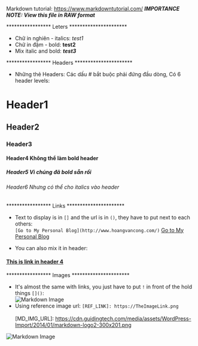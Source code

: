 Markdown tutorial: https://www.markdowntutorial.com/
***IMPORTANCE NOTE: View this file in RAW format***

***************** Leters **********************</b>
- Chữ in nghiên - italics: _test1_ 
- Chữ in đậm - bold: **test2**
- Mix italic and bold: _**test3**_

***************** Headers **********************</b>
- Những thẻ Headers: Các dấu # bắt buộc phải đứng đầu dòng, Có 6 header levels:
# Header1
## Header2
### Header3
#### Header4 Không thể làm **bold** header
##### Header5 Vì chúng đã **bold** sẵn rồi
###### Header6 Nhưng có thể cho _italics_ vào header

***************** Links **********************</b>
- Text to display is in `[]` and the url is in `()`, they have to put next to each others:  <br/>
`[Go to My Personal Blog](http://www.hoangvancong.com/)`</b>
[Go to My Personal Blog](http://www.hoangvancong.com/)

- You can also mix it in header: 
#### [This is link in header 4](http://www.hoangvancong.com/)


***************** Images **********************</b>
- It's almost the same with links, you just have to put `!` in front of the hold things `[]()`: <br/>
![Markdown Image](https://cdn.guidingtech.com/media/assets/WordPress-Import/2014/01/markdown-logo2-300x201.png)
- Using reference image url: `[REF_LINK]: https://TheImageLink.png` <br/>  
[MD_IMG_URL]: https://cdn.guidingtech.com/media/assets/WordPress-Import/2014/01/markdown-logo2-300x201.png

![Markdown Image]([MD_IMG_URL])
